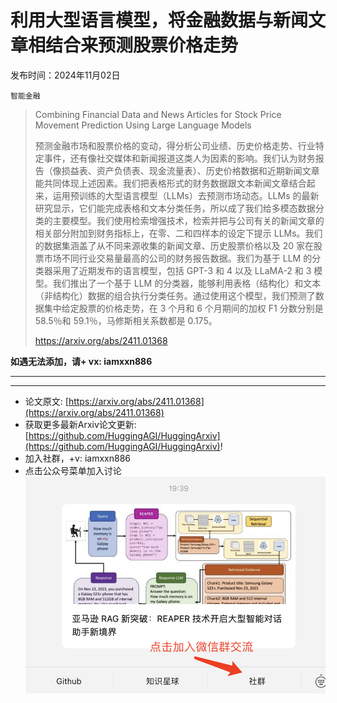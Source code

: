 # 利用大型语言模型，将金融数据与新闻文章相结合来预测股票价格走势
发布时间：2024年11月02日

`智能金融`
> Combining Financial Data and News Articles for Stock Price Movement Prediction Using Large Language Models
>
> 预测金融市场和股票价格的变动，得分析公司业绩、历史价格走势、行业特定事件，还有像社交媒体和新闻报道这类人为因素的影响。我们认为财务报告（像损益表、资产负债表、现金流量表）、历史价格数据和近期新闻文章能共同体现上述因素。我们把表格形式的财务数据跟文本新闻文章结合起来，运用预训练的大型语言模型（LLMs）去预测市场动态。LLMs 的最新研究显示，它们能完成表格和文本分类任务，所以成了我们给多模态数据分类的主要模型。我们使用检索增强技术，检索并把与公司有关的新闻文章的相关部分附加到财务指标上，在零、二和四样本的设定下提示 LLMs。我们的数据集涵盖了从不同来源收集的新闻文章、历史股票价格以及 20 家在股票市场不同行业交易量最高的公司的财务报告数据。我们为基于 LLM 的分类器采用了近期发布的语言模型，包括 GPT-3 和 4 以及 LLaMA-2 和 3 模型。我们推出了一个基于 LLM 的分类器，能够利用表格（结构化）和文本（非结构化）数据的组合执行分类任务。通过使用这个模型，我们预测了数据集中给定股票的价格走势，在 3 个月和 6 个月期间的加权 F1 分数分别是 58.5％和 59.1％，马修斯相关系数都是 0.175。
>
> https://arxiv.org/abs/2411.01368

**如遇无法添加，请+ vx: iamxxn886**
<hr />


<hr />

- 论文原文: [https://arxiv.org/abs/2411.01368](https://arxiv.org/abs/2411.01368)
- 获取更多最新Arxiv论文更新: [https://github.com/HuggingAGI/HuggingArxiv](https://github.com/HuggingAGI/HuggingArxiv)!
- 加入社群，+v: iamxxn886
- 点击公众号菜单加入讨论
![](https://raw.githubusercontent.com/HuggingAGI/wx_assets/main/2024/07/31/1722434818326-94339e92-22f1-4472-9d27-fed232f70b5d.jpeg)